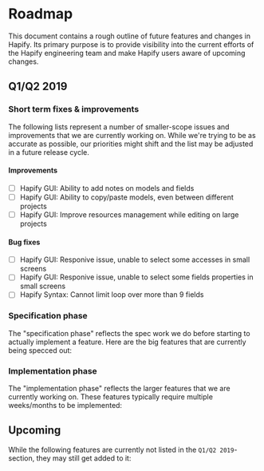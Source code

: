# Roadmap

This document contains a rough outline of future features and changes in Hapify. Its primary purpose is to provide visibility into the current efforts of the Hapify engineering team and make Hapify users aware of upcoming changes.


## Q1/Q2 2019

### Short term fixes & improvements

The following lists represent a number of smaller-scope issues and improvements that we are currently working on. While we're trying to be as accurate as possible, our priorities might shift and the list may be adjusted in a future release cycle.

#### Improvements

- [ ] Hapify GUI: Ability to add notes on models and fields
- [ ] Hapify GUI: Ability to copy/paste models, even between different projects
- [ ] Hapify GUI: Improve resources management while editing on large projects

#### Bug fixes

- [ ] Hapify GUI: Responive issue, unable to select some accesses in small screens
- [ ] Hapify GUI: Responive issue, unable to select some fields properties in small screens
- [ ] Hapify Syntax: Cannot limit loop over more than 9 fields

### Specification phase

The "specification phase" reflects the spec work we do before starting to actually implement a feature. 
Here are the big features that are currently being specced out:

### Implementation phase

The "implementation phase" reflects the larger features that we are currently working on. These features typically require multiple weeks/months to be implemented:

## Upcoming

While the following features are currently not listed in the `Q1/Q2 2019`-section, they may still get added to it:

